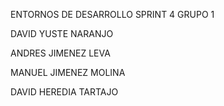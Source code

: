 ENTORNOS DE DESARROLLO SPRINT 4 GRUPO 1

DAVID YUSTE NARANJO

ANDRES JIMENEZ LEVA

MANUEL JIMENEZ MOLINA

DAVID HEREDIA TARTAJO
